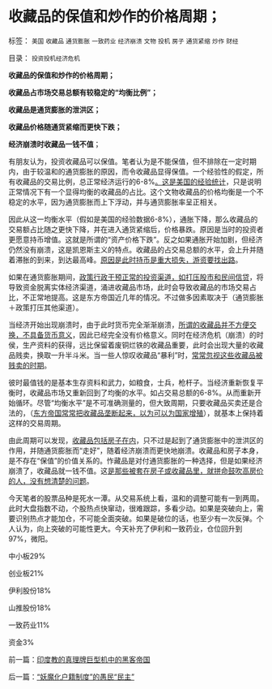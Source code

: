 # 收藏品的保值和炒作的价格周期；

标签： `美国` `收藏品` `通货膨胀` `一致药业` `经济崩溃` `文物` `投机` `房子` `通货紧缩` `炒作` `财经` 

目录： `投资投机经济危机`

**收藏品的保值和炒作的价格周期；**

**收藏品占市场交易总额有较稳定的“均衡比例”；**

**收藏品是通货膨胀的泄洪区；**

**收藏品价格随通货紧缩而更快下跌；**

**经济崩溃时收藏品一钱不值**；

有朋友认为，投资收藏品可以保值。笔者认为是不能保值，但不排除在一定时期内，由于较温和的通货膨胀的原因，而令收藏品显得保值。一个经验性的假定，所有收藏品的交易比例，总正常经济运行的6-8%[。这是美国的经验统计](../../../2011/6/24/美国人储蓄不在银行存款.md)，只是说明正常情况下有一个显得均衡的收藏品的占比。这个文物收藏品的价格均衡是一个不稳定的水平，因为通货膨胀而上下浮动，并与通货膨胀率呈正相关。

因此从这一均衡水平（假如是美国的经验数据6-8%），通胀下降，那么收藏品的交易额占比随之更快下降，并在进入通货紧缩后，价格暴跌。原因是当时的投资者更愿意持币增值。这就是所谓的“资产价格下跌”。反之如果通胀开始加剧，但经济仍然没有崩溃，这是凯恩斯主义的特点。收藏品的占交易总额的水平，会上升并随着滞胀的到来，到达最高峰。[原因是此时持币是重大损失，游资要找出路](../../../2011/8/31/凯恩斯主义中，松下幸之助半仓发横财！.md)。

如果在通货膨胀期间，[政策行政干预正常的投资渠道，如打压股市和民间信贷](../../../2012/1/5/股市的风险到底有多大？更大的风险从那里来？.md)，将导致资金脱离实体经济渠道，涌进收藏品市场，此时会导致收藏品的市场交易占比，不正常地提高。这是东方帝国近几年的情况。不过做多因素取决于（通货膨胀＋政策打压其他渠道）。

当经济开始出现崩溃时，由于此时货币完全渐渐崩溃，[所谓的收藏品并不方便交换，不具备货币意义](../../../2011/1/2/米塞斯原理和张五常的古董.md)，因此已经完全没有价格意义。同时在经济危机（崩溃）的时侯，生产资料的获得，远比保留着废铜烂铁的收藏品重要，此时会出现大量的收藏品贱卖，换取一升半斗米。当一些人惊叹收藏品“暴利”时，[常常忽视这些收藏品被贱卖的时期](../../../2010/12/30/货币主义导致恶性通货膨胀和大萧条.md)。

彼时最值钱的是基本生存资料和武力，如粮食，士兵，枪杆子。当经济重新恢复平衡时，收藏品市场又重新回到了均衡的水平。如占交易总额的6-8%。从而重新开始循环。尽管“均衡水平”是不可准确测量的，但大致周期，只要收藏品买卖还是合法的，（[东方帝国常常把收藏品垄断起来，以为可以为国家增殖](../../../2010/6/8/买房保值吗？牛市赚的是什么钱？文物管理可以增值吗？.md)），就基本上保持着这样的交易周期。

由此周期可以发现，[收藏品包括房子在内](../../../2011/1/2/房子的保值作用连收藏品都不如.md)，只不过是起到了通货膨胀中的泄洪区的作用，并随通货膨胀而“走好”，随着经济崩溃而更快地崩溃。收藏品和房子本身，是不存在“保值”的价值关系的。怍藏品是对付通货膨胀的一种选择，但是如果经济崩溃了，收藏品就一钱不值。这[是那些被套在房子或收藏品里，就拼命鼓吹高房价的人，没有想清楚的问题](../../../2010/4/22/奥地利学派：世界上最不能保值的就是房子！.md)。

今天笔者的股票品种是死水一潭。从交易系统上看，温和的调整可能有一到两周。此时大盘指数不动，个股热点快窜动，很难跟踪，多看少动。如果是突破向上，需要识别热点才能加仓，不可能全面突破。如果是破位的话，也至少有一次反弹。个人认为，向上突破的可能性更大。今天补充了伊利和一致药业，仓位回升到97%，微阳。

中小板29%

创业板21%

伊利股份18%

山推股份18%

一致药业11%

资金3%



前一篇：[印度教的真理牌巨型机中的黑客帝国](../../../2012/3/12/印度教的真理牌巨型机中的黑客帝国.md)

后一篇：[“妖魔化户籍制度”的愚民“民主”](../../../2012/3/13/“妖魔化户籍制度”的愚民“民主”.md)